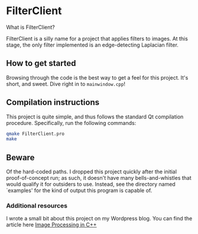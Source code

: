 # FilterClient

What is FilterClient?

FilterClient is a silly name for a project that applies filters to
images. At this stage, the only filter implemented is an
edge-detecting Laplacian filter.

## How to get started

Browsing through the code is the best way to get a feel for this
project. It's short, and sweet. Dive right in to `mainwindow.cpp`!

## Compilation instructions

This project is quite simple, and thus follows the standard Qt
compilation procedure. Specifically, run the following commands:

```bash
qmake FilterClient.pro
make
```

## Beware

Of the hard-coded paths. I dropped this project quickly after the
initial proof-of-concept run; as such, it doesn't have many
bells-and-whistles that would qualify it for outsiders to
use. Instead, see the directory named `examples' for the kind of
output this program is capable of.

### Additional resources

I wrote a small bit about this project on my Wordpress blog. You can
find the article here
[Image Processing in C++](http://ericscrosson.wordpress.com/2012/12/24/image-processing-in-cpp/)
